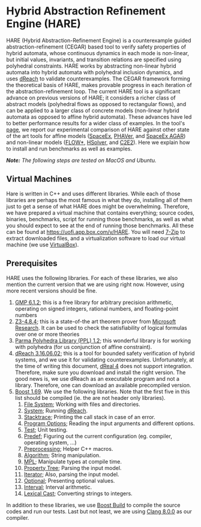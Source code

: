 Hybrid Abstraction Refinement Engine (HARE)
===========================================

HARE (Hybrid Abstraction-Refinement Engine) is a counterexample guided abstraction-refinement (CEGAR) based tool to verify safety properties of hybrid automata, whose continuous dynamics in each mode is non-linear, but initial values, invariants, and transition relations are specified using polyhedral constraints. 
HARE works by abstracting non-linear hybrid automata into hybrid automata with polyhedral inclusion dynamics, and uses [dReach](http://dreal.github.io/dReach/) to validate counterexamples. The CEGAR framework forming the theoretical basis of HARE, makes provable progress in each iteration of the abstraction-refinement loop. The current HARE tool is a significant advance on previous versions of HARE; it considers a richer class of abstract models (polyhedral flows as opposed to rectangular flows), and can be applied to a larger class of concrete models (non-linear hybrid automata as opposed to affine hybrid automata). These advances have led to better performance results for a wider class of examples. In the tool's [page](https://nima-roohi.github.io/HARE), we report our experimental comparison of HARE against other state of the art tools for affine models ([SpaceEx](http://spaceex.imag.fr/), [PHAVer](http://spaceex.imag.fr/phaver-8), and [SpaceEx AGAR](https://swt.informatik.uni-freiburg.de/tool/spaceex/agar)) and non-linear models ([FLOW*](https://flowstar.org/), [HSolver](http://hsolver.sourceforge.net/), and [C2E2](http://publish.illinois.edu/c2e2-tool/)).
Here we explain how to install and run benchmarks as well as examples.

**_Note:_**
_The following steps are tested on MacOS and Ubuntu._ 


Virtual Machines
----------------

Hare is written in C++ and uses different libraries. 
While each of those libraries are perhaps the most famous in what they do, installing all of them just to get a sense of what HARE does might be overwhelming. Therefore, we have prepared a virtual machine that contains everything; source codes, binaries, benchmarks, script for running those benchmarks, as well as what you should expect to see at the end of running those benchmarks. All these can be found at https://uofi.app.box.com/v/HARE. You will need [7-Zip](https://www.7-zip.org/) to extract downloaded files, and a virtualization software to load our virtual machine (we use [VirtualBox](https://www.virtualbox.org/)).

Prerequisites
-------------

HARE uses the following libraries. For each of these libraries, we also mention the current version that we are using right now. However, using more recent versions should be fine.

1. [GMP 6.1.2](https://gmplib.org/); this is a free library for arbitrary precision arithmetic, operating on signed integers, rational numbers, and floating-point numbers
1. [Z3-4.8.4](https://github.com/Z3Prover/z3/releases); this is a state-of-the art theorem prover from [Microsoft Research](https://www.microsoft.com/en-us/research/). It can be used to check the satisfiability of logical formulas over one or more theories
1. [Parma Polyhedra Library (PPL) 1.2](https://www.bugseng.com/parma-polyhedra-library); this wonderful library is for working with polyhedra (for us conjunction of affine constraint).
1. [dReach 3.16.06.02](http://dreal.github.io/dReach/); this is a tool for bounded safety verification of hybrid systems, and we use it for validating counterexamples. Unfortunately, at the time of writing this document, [dReal 4](https://github.com/dreal/dreal4) does not support integration. Therefore, make sure you download and install the right version. The good news is, we use dReach as an executable program and not a library. Therefore, one can download an available precompiled version.
1. [Boost 1.69](https://www.boost.org/users/history/version_1_69_0.html). We use the following libraries. Note that the first five in this list should be compiled (ie. the are not header only libraries).
    1. [File System](https://www.boost.org/doc/libs/1_69_0/libs/filesystem/doc/index.htm);
       Working with files and directories.
    1. [System](https://www.boost.org/doc/libs/1_69_0/libs/system/doc/html/system.html);
       Running [dReach](http://dreal.github.io/dReach/).
    1. [Stacktrace](https://www.boost.org/doc/libs/1_69_0/doc/html/stacktrace.html);
       Printing the call stack in case of an error.           
    1. [Program Options](https://www.boost.org/doc/libs/1_69_0/doc/html/program_options.html);
       Reading the input arguments and different options.    
    1. [Test](https://www.boost.org/doc/libs/1_69_0/libs/test/doc/html/index.html);
       Unit testing.
    1. [Predef](https://www.boost.org/doc/libs/1_69_0/doc/html/predef.html);
       Figuring out the current configuration (eg. compiler, operating system, ...)
    1. [Preprocessing](https://www.boost.org/doc/libs/1_69_0/libs/preprocessor/doc/index.html);
       Helper C++ macros.
    1. [Algorithm](https://www.boost.org/doc/libs/1_69_0/libs/algorithm/doc/html/index.html);
       String manipulation.
    1. [MPL](https://www.boost.org/doc/libs/1_69_0/libs/mpl/doc/index.html);
       Manipulate types at compile time.
    1. [Property Tree](https://www.boost.org/doc/libs/1_69_0/doc/html/property_tree.html);
       Parsing the input model.
    1. [Iterator](https://www.boost.org/doc/libs/1_69_0/libs/iterator/doc/index.html);
       Also, parsing the input model.
    1. [Optional](https://www.boost.org/doc/libs/1_69_0/libs/optional/doc/html/index.html);
       Presenting optional values.
    1. [Interval](https://www.boost.org/doc/libs/1_69_0/libs/numeric/interval/doc/interval.htm);
       Interval arithmetic.
    1. [Lexical Cast](https://www.boost.org/doc/libs/1_69_0/doc/html/boost_lexical_cast.html);
       Converting strings to integers.

In addition to these libraries, we use [Boost Build](https://boostorg.github.io/build/) to compile the source codes and run our tests. Last but not least, we are using [Clang 8.0.0](https://releases.llvm.org/8.0.0/tools/clang/docs/ReleaseNotes.html) as our compiler.